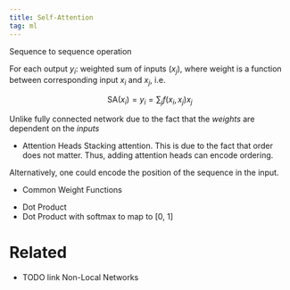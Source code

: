 ```yaml
---
title: Self-Attention
tag: ml
---
```


Sequence to sequence operation

For each output $y_i$: weighted sum of inputs ($x_j$), where weight is a function between corresponding input $x_i$ and $x_j$, i.e.

$$
\text{SA}(x_i) = y_i = \sum_{j}{ f(x_i, x_j) x_j }
$$

Unlike fully connected network due to the fact that the *weights* are dependent on the *inputs*

* Attention Heads
Stacking attention. This is due to the fact that order does not matter. Thus, adding attention heads can encode ordering.

Alternatively, one could encode the position of the sequence in the input.

* Common Weight Functions
- Dot Product
- Dot Product with softmax to map to [0, 1]

# Related

- TODO link Non-Local Networks

